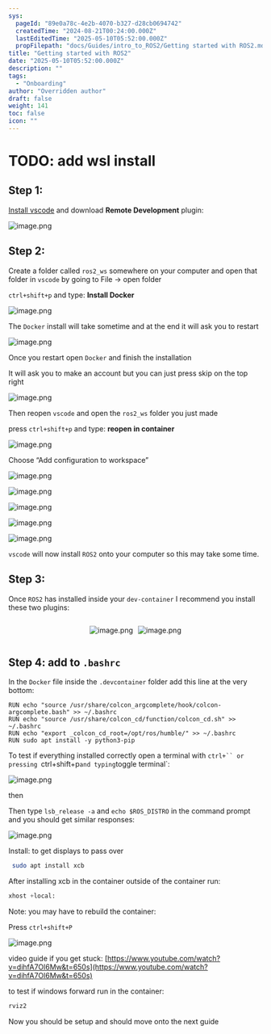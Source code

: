 ```yaml
---
sys:
  pageId: "89e0a78c-4e2b-4070-b327-d28cb0694742"
  createdTime: "2024-08-21T00:24:00.000Z"
  lastEditedTime: "2025-05-10T05:52:00.000Z"
  propFilepath: "docs/Guides/intro_to_ROS2/Getting started with ROS2.md"
title: "Getting started with ROS2"
date: "2025-05-10T05:52:00.000Z"
description: ""
tags:
  - "Onboarding"
author: "Overridden author"
draft: false
weight: 141
toc: false
icon: ""
---
```


# TODO: add wsl install

## Step 1:

[Install vscode](https://code.visualstudio.com/download) and download **Remote Development** plugin:

![image.png](https://prod-files-secure.s3.us-west-2.amazonaws.com/d518164a-d88e-44d1-a4ee-3adb3bd8bce0/efb52993-1881-4a40-b95e-6f020334f022/image.png?X-Amz-Algorithm=AWS4-HMAC-SHA256&X-Amz-Content-Sha256=UNSIGNED-PAYLOAD&X-Amz-Credential=ASIAZI2LB46637IT46FA%2F20250615%2Fus-west-2%2Fs3%2Faws4_request&X-Amz-Date=20250615T004825Z&X-Amz-Expires=3600&X-Amz-Security-Token=IQoJb3JpZ2luX2VjEFAaCXVzLXdlc3QtMiJIMEYCIQCtwdVz%2BAFacCqPu%2FNoIXdAwdL8IVrXRN8Iyc21WeDZ3QIhAIc3klfZued24F2nBg%2F8hxgrHoCGWGAQJsUdj3TT1YH0Kv8DCDkQABoMNjM3NDIzMTgzODA1Igx73U3JhRonAsakRYUq3AOJ5eUVMXsaiWw5087KkVt4hRUznakeeSWDZxMZlGz3eVJDLxYZLsx0XeO%2BrxkX%2B80Dt2ZBYW9%2FFCacS3L7C%2BFT12ZaSfvi%2Bh4DylqKn86TdKZJpEsDOE0Wwzc6bJxRY%2B5iAIyZvEt%2FxEEzhHMKqVSA0kVMuinhYhu7Ky1JDUp1AawzRNivT9d33A7YZkfchbXQiTccmUlM2s2Xa8InY1Y6NR7QDynRSSGE7EPV4rtHPXG1x65DMRXPR%2BGDhlOMbAxkEPBF72ZRh1gU0xFeMhGx%2BfyKogtj8v7WZXH3qCuYgYJj%2BxsEPjCcK1C8reK%2FLR44ZBLSQzAxbeG9QHmNyyY9X7UgVs8dEl5OAAThkuDHBrjaOO6q6nHcGtIN7OBcpfbOj2W1CxDGUwJZo075j1Nr9qGSpZoPxjnae38EGdhmcKC04ecMagIUxcGWN66H8wT3VHiFye7wQDQGVsbRXKtkYMyyr0IjSNGIwx4aC6TX%2F2xEUG9uwlfmqjh8qI31h4mdvraAURtW%2BxUbhswm8e1TYBKwUyTtuQx7dSUP3E6Nx1smaU412MNO3QLwk2X16gJ89xeL0ovrmCJb1yRuf3kHkIw8Vqp%2FUfjRMPQDFXhtuvKYfmzXFlof6%2FU3bzCQorjCBjqkAfiTEPR7ZgQWRpKp0MTx99JK%2B0ZuRYzHfYc5ZcGFqzXpO6uPqKd82EL4R6KaseJIJnQ4y2muG11ZuZwFikiF2NwRvtbvsf1qEV6Kq89h0AtvHDJ4Y8n8sWCcGugakgddQweN47ZLnQMUlTF1jrX4xnFBB5fmDuo6B0v4Z8o%2FAmDb1n6041iFKlqFlOfrOearNdfdOmKoTGOMR42Je3z2c5g%2FDrTm&X-Amz-Signature=465a80771537989e09e327f3461935a157693f3dcc0db38d9584a75dca61bfae&X-Amz-SignedHeaders=host&x-amz-checksum-mode=ENABLED&x-id=GetObject)

## Step 2:

Create a folder called `ros2_ws` somewhere on your computer and open that folder in `vscode` by going to File → open folder 

`ctrl+shift+p` and type: **Install Docker**

![image.png](https://prod-files-secure.s3.us-west-2.amazonaws.com/d518164a-d88e-44d1-a4ee-3adb3bd8bce0/2269dc0e-1cd5-47ff-bceb-c04ad9b2eab0/image.png?X-Amz-Algorithm=AWS4-HMAC-SHA256&X-Amz-Content-Sha256=UNSIGNED-PAYLOAD&X-Amz-Credential=ASIAZI2LB46637IT46FA%2F20250615%2Fus-west-2%2Fs3%2Faws4_request&X-Amz-Date=20250615T004825Z&X-Amz-Expires=3600&X-Amz-Security-Token=IQoJb3JpZ2luX2VjEFAaCXVzLXdlc3QtMiJIMEYCIQCtwdVz%2BAFacCqPu%2FNoIXdAwdL8IVrXRN8Iyc21WeDZ3QIhAIc3klfZued24F2nBg%2F8hxgrHoCGWGAQJsUdj3TT1YH0Kv8DCDkQABoMNjM3NDIzMTgzODA1Igx73U3JhRonAsakRYUq3AOJ5eUVMXsaiWw5087KkVt4hRUznakeeSWDZxMZlGz3eVJDLxYZLsx0XeO%2BrxkX%2B80Dt2ZBYW9%2FFCacS3L7C%2BFT12ZaSfvi%2Bh4DylqKn86TdKZJpEsDOE0Wwzc6bJxRY%2B5iAIyZvEt%2FxEEzhHMKqVSA0kVMuinhYhu7Ky1JDUp1AawzRNivT9d33A7YZkfchbXQiTccmUlM2s2Xa8InY1Y6NR7QDynRSSGE7EPV4rtHPXG1x65DMRXPR%2BGDhlOMbAxkEPBF72ZRh1gU0xFeMhGx%2BfyKogtj8v7WZXH3qCuYgYJj%2BxsEPjCcK1C8reK%2FLR44ZBLSQzAxbeG9QHmNyyY9X7UgVs8dEl5OAAThkuDHBrjaOO6q6nHcGtIN7OBcpfbOj2W1CxDGUwJZo075j1Nr9qGSpZoPxjnae38EGdhmcKC04ecMagIUxcGWN66H8wT3VHiFye7wQDQGVsbRXKtkYMyyr0IjSNGIwx4aC6TX%2F2xEUG9uwlfmqjh8qI31h4mdvraAURtW%2BxUbhswm8e1TYBKwUyTtuQx7dSUP3E6Nx1smaU412MNO3QLwk2X16gJ89xeL0ovrmCJb1yRuf3kHkIw8Vqp%2FUfjRMPQDFXhtuvKYfmzXFlof6%2FU3bzCQorjCBjqkAfiTEPR7ZgQWRpKp0MTx99JK%2B0ZuRYzHfYc5ZcGFqzXpO6uPqKd82EL4R6KaseJIJnQ4y2muG11ZuZwFikiF2NwRvtbvsf1qEV6Kq89h0AtvHDJ4Y8n8sWCcGugakgddQweN47ZLnQMUlTF1jrX4xnFBB5fmDuo6B0v4Z8o%2FAmDb1n6041iFKlqFlOfrOearNdfdOmKoTGOMR42Je3z2c5g%2FDrTm&X-Amz-Signature=edeb5ad52f9d0efd48c0a69a7706ff7533abc7480709267753cf8052c19934a7&X-Amz-SignedHeaders=host&x-amz-checksum-mode=ENABLED&x-id=GetObject)

The `Docker` install will take sometime and at the end it will ask you to restart

![image.png](https://prod-files-secure.s3.us-west-2.amazonaws.com/d518164a-d88e-44d1-a4ee-3adb3bd8bce0/ed233f78-be33-4b1f-b89c-9c346c0e961e/image.png?X-Amz-Algorithm=AWS4-HMAC-SHA256&X-Amz-Content-Sha256=UNSIGNED-PAYLOAD&X-Amz-Credential=ASIAZI2LB46637IT46FA%2F20250615%2Fus-west-2%2Fs3%2Faws4_request&X-Amz-Date=20250615T004825Z&X-Amz-Expires=3600&X-Amz-Security-Token=IQoJb3JpZ2luX2VjEFAaCXVzLXdlc3QtMiJIMEYCIQCtwdVz%2BAFacCqPu%2FNoIXdAwdL8IVrXRN8Iyc21WeDZ3QIhAIc3klfZued24F2nBg%2F8hxgrHoCGWGAQJsUdj3TT1YH0Kv8DCDkQABoMNjM3NDIzMTgzODA1Igx73U3JhRonAsakRYUq3AOJ5eUVMXsaiWw5087KkVt4hRUznakeeSWDZxMZlGz3eVJDLxYZLsx0XeO%2BrxkX%2B80Dt2ZBYW9%2FFCacS3L7C%2BFT12ZaSfvi%2Bh4DylqKn86TdKZJpEsDOE0Wwzc6bJxRY%2B5iAIyZvEt%2FxEEzhHMKqVSA0kVMuinhYhu7Ky1JDUp1AawzRNivT9d33A7YZkfchbXQiTccmUlM2s2Xa8InY1Y6NR7QDynRSSGE7EPV4rtHPXG1x65DMRXPR%2BGDhlOMbAxkEPBF72ZRh1gU0xFeMhGx%2BfyKogtj8v7WZXH3qCuYgYJj%2BxsEPjCcK1C8reK%2FLR44ZBLSQzAxbeG9QHmNyyY9X7UgVs8dEl5OAAThkuDHBrjaOO6q6nHcGtIN7OBcpfbOj2W1CxDGUwJZo075j1Nr9qGSpZoPxjnae38EGdhmcKC04ecMagIUxcGWN66H8wT3VHiFye7wQDQGVsbRXKtkYMyyr0IjSNGIwx4aC6TX%2F2xEUG9uwlfmqjh8qI31h4mdvraAURtW%2BxUbhswm8e1TYBKwUyTtuQx7dSUP3E6Nx1smaU412MNO3QLwk2X16gJ89xeL0ovrmCJb1yRuf3kHkIw8Vqp%2FUfjRMPQDFXhtuvKYfmzXFlof6%2FU3bzCQorjCBjqkAfiTEPR7ZgQWRpKp0MTx99JK%2B0ZuRYzHfYc5ZcGFqzXpO6uPqKd82EL4R6KaseJIJnQ4y2muG11ZuZwFikiF2NwRvtbvsf1qEV6Kq89h0AtvHDJ4Y8n8sWCcGugakgddQweN47ZLnQMUlTF1jrX4xnFBB5fmDuo6B0v4Z8o%2FAmDb1n6041iFKlqFlOfrOearNdfdOmKoTGOMR42Je3z2c5g%2FDrTm&X-Amz-Signature=48dcafdaac8f8cb9120667bdf2afc2ac244d6d5718d368588ecada426916808e&X-Amz-SignedHeaders=host&x-amz-checksum-mode=ENABLED&x-id=GetObject)

Once you restart open `Docker` and finish the installation

It will ask you to make an account but you can just press skip on the top right

![image.png](https://prod-files-secure.s3.us-west-2.amazonaws.com/d518164a-d88e-44d1-a4ee-3adb3bd8bce0/21010ad9-1659-4fd9-9f59-9932a09b2a3d/image.png?X-Amz-Algorithm=AWS4-HMAC-SHA256&X-Amz-Content-Sha256=UNSIGNED-PAYLOAD&X-Amz-Credential=ASIAZI2LB46637IT46FA%2F20250615%2Fus-west-2%2Fs3%2Faws4_request&X-Amz-Date=20250615T004825Z&X-Amz-Expires=3600&X-Amz-Security-Token=IQoJb3JpZ2luX2VjEFAaCXVzLXdlc3QtMiJIMEYCIQCtwdVz%2BAFacCqPu%2FNoIXdAwdL8IVrXRN8Iyc21WeDZ3QIhAIc3klfZued24F2nBg%2F8hxgrHoCGWGAQJsUdj3TT1YH0Kv8DCDkQABoMNjM3NDIzMTgzODA1Igx73U3JhRonAsakRYUq3AOJ5eUVMXsaiWw5087KkVt4hRUznakeeSWDZxMZlGz3eVJDLxYZLsx0XeO%2BrxkX%2B80Dt2ZBYW9%2FFCacS3L7C%2BFT12ZaSfvi%2Bh4DylqKn86TdKZJpEsDOE0Wwzc6bJxRY%2B5iAIyZvEt%2FxEEzhHMKqVSA0kVMuinhYhu7Ky1JDUp1AawzRNivT9d33A7YZkfchbXQiTccmUlM2s2Xa8InY1Y6NR7QDynRSSGE7EPV4rtHPXG1x65DMRXPR%2BGDhlOMbAxkEPBF72ZRh1gU0xFeMhGx%2BfyKogtj8v7WZXH3qCuYgYJj%2BxsEPjCcK1C8reK%2FLR44ZBLSQzAxbeG9QHmNyyY9X7UgVs8dEl5OAAThkuDHBrjaOO6q6nHcGtIN7OBcpfbOj2W1CxDGUwJZo075j1Nr9qGSpZoPxjnae38EGdhmcKC04ecMagIUxcGWN66H8wT3VHiFye7wQDQGVsbRXKtkYMyyr0IjSNGIwx4aC6TX%2F2xEUG9uwlfmqjh8qI31h4mdvraAURtW%2BxUbhswm8e1TYBKwUyTtuQx7dSUP3E6Nx1smaU412MNO3QLwk2X16gJ89xeL0ovrmCJb1yRuf3kHkIw8Vqp%2FUfjRMPQDFXhtuvKYfmzXFlof6%2FU3bzCQorjCBjqkAfiTEPR7ZgQWRpKp0MTx99JK%2B0ZuRYzHfYc5ZcGFqzXpO6uPqKd82EL4R6KaseJIJnQ4y2muG11ZuZwFikiF2NwRvtbvsf1qEV6Kq89h0AtvHDJ4Y8n8sWCcGugakgddQweN47ZLnQMUlTF1jrX4xnFBB5fmDuo6B0v4Z8o%2FAmDb1n6041iFKlqFlOfrOearNdfdOmKoTGOMR42Je3z2c5g%2FDrTm&X-Amz-Signature=63788fcdd2871f9d3dff351898912da4b0d67233154fbd0b8afb04e997191a75&X-Amz-SignedHeaders=host&x-amz-checksum-mode=ENABLED&x-id=GetObject)

Then reopen `vscode` and open the `ros2_ws` folder you just made

press `ctrl+shift+p` and type: **reopen in container**

![image.png](https://prod-files-secure.s3.us-west-2.amazonaws.com/d518164a-d88e-44d1-a4ee-3adb3bd8bce0/4e93b8c2-41ad-488c-8095-c74205196118/image.png?X-Amz-Algorithm=AWS4-HMAC-SHA256&X-Amz-Content-Sha256=UNSIGNED-PAYLOAD&X-Amz-Credential=ASIAZI2LB46637IT46FA%2F20250615%2Fus-west-2%2Fs3%2Faws4_request&X-Amz-Date=20250615T004825Z&X-Amz-Expires=3600&X-Amz-Security-Token=IQoJb3JpZ2luX2VjEFAaCXVzLXdlc3QtMiJIMEYCIQCtwdVz%2BAFacCqPu%2FNoIXdAwdL8IVrXRN8Iyc21WeDZ3QIhAIc3klfZued24F2nBg%2F8hxgrHoCGWGAQJsUdj3TT1YH0Kv8DCDkQABoMNjM3NDIzMTgzODA1Igx73U3JhRonAsakRYUq3AOJ5eUVMXsaiWw5087KkVt4hRUznakeeSWDZxMZlGz3eVJDLxYZLsx0XeO%2BrxkX%2B80Dt2ZBYW9%2FFCacS3L7C%2BFT12ZaSfvi%2Bh4DylqKn86TdKZJpEsDOE0Wwzc6bJxRY%2B5iAIyZvEt%2FxEEzhHMKqVSA0kVMuinhYhu7Ky1JDUp1AawzRNivT9d33A7YZkfchbXQiTccmUlM2s2Xa8InY1Y6NR7QDynRSSGE7EPV4rtHPXG1x65DMRXPR%2BGDhlOMbAxkEPBF72ZRh1gU0xFeMhGx%2BfyKogtj8v7WZXH3qCuYgYJj%2BxsEPjCcK1C8reK%2FLR44ZBLSQzAxbeG9QHmNyyY9X7UgVs8dEl5OAAThkuDHBrjaOO6q6nHcGtIN7OBcpfbOj2W1CxDGUwJZo075j1Nr9qGSpZoPxjnae38EGdhmcKC04ecMagIUxcGWN66H8wT3VHiFye7wQDQGVsbRXKtkYMyyr0IjSNGIwx4aC6TX%2F2xEUG9uwlfmqjh8qI31h4mdvraAURtW%2BxUbhswm8e1TYBKwUyTtuQx7dSUP3E6Nx1smaU412MNO3QLwk2X16gJ89xeL0ovrmCJb1yRuf3kHkIw8Vqp%2FUfjRMPQDFXhtuvKYfmzXFlof6%2FU3bzCQorjCBjqkAfiTEPR7ZgQWRpKp0MTx99JK%2B0ZuRYzHfYc5ZcGFqzXpO6uPqKd82EL4R6KaseJIJnQ4y2muG11ZuZwFikiF2NwRvtbvsf1qEV6Kq89h0AtvHDJ4Y8n8sWCcGugakgddQweN47ZLnQMUlTF1jrX4xnFBB5fmDuo6B0v4Z8o%2FAmDb1n6041iFKlqFlOfrOearNdfdOmKoTGOMR42Je3z2c5g%2FDrTm&X-Amz-Signature=43ee9c69b0d242bd7b8ed99d61797ad3a81099c46294db26ba0a444f82c3477e&X-Amz-SignedHeaders=host&x-amz-checksum-mode=ENABLED&x-id=GetObject)

Choose “Add configuration to workspace”

![image.png](https://prod-files-secure.s3.us-west-2.amazonaws.com/d518164a-d88e-44d1-a4ee-3adb3bd8bce0/9560b282-5060-4989-ba37-97e7b2c22476/image.png?X-Amz-Algorithm=AWS4-HMAC-SHA256&X-Amz-Content-Sha256=UNSIGNED-PAYLOAD&X-Amz-Credential=ASIAZI2LB46637IT46FA%2F20250615%2Fus-west-2%2Fs3%2Faws4_request&X-Amz-Date=20250615T004825Z&X-Amz-Expires=3600&X-Amz-Security-Token=IQoJb3JpZ2luX2VjEFAaCXVzLXdlc3QtMiJIMEYCIQCtwdVz%2BAFacCqPu%2FNoIXdAwdL8IVrXRN8Iyc21WeDZ3QIhAIc3klfZued24F2nBg%2F8hxgrHoCGWGAQJsUdj3TT1YH0Kv8DCDkQABoMNjM3NDIzMTgzODA1Igx73U3JhRonAsakRYUq3AOJ5eUVMXsaiWw5087KkVt4hRUznakeeSWDZxMZlGz3eVJDLxYZLsx0XeO%2BrxkX%2B80Dt2ZBYW9%2FFCacS3L7C%2BFT12ZaSfvi%2Bh4DylqKn86TdKZJpEsDOE0Wwzc6bJxRY%2B5iAIyZvEt%2FxEEzhHMKqVSA0kVMuinhYhu7Ky1JDUp1AawzRNivT9d33A7YZkfchbXQiTccmUlM2s2Xa8InY1Y6NR7QDynRSSGE7EPV4rtHPXG1x65DMRXPR%2BGDhlOMbAxkEPBF72ZRh1gU0xFeMhGx%2BfyKogtj8v7WZXH3qCuYgYJj%2BxsEPjCcK1C8reK%2FLR44ZBLSQzAxbeG9QHmNyyY9X7UgVs8dEl5OAAThkuDHBrjaOO6q6nHcGtIN7OBcpfbOj2W1CxDGUwJZo075j1Nr9qGSpZoPxjnae38EGdhmcKC04ecMagIUxcGWN66H8wT3VHiFye7wQDQGVsbRXKtkYMyyr0IjSNGIwx4aC6TX%2F2xEUG9uwlfmqjh8qI31h4mdvraAURtW%2BxUbhswm8e1TYBKwUyTtuQx7dSUP3E6Nx1smaU412MNO3QLwk2X16gJ89xeL0ovrmCJb1yRuf3kHkIw8Vqp%2FUfjRMPQDFXhtuvKYfmzXFlof6%2FU3bzCQorjCBjqkAfiTEPR7ZgQWRpKp0MTx99JK%2B0ZuRYzHfYc5ZcGFqzXpO6uPqKd82EL4R6KaseJIJnQ4y2muG11ZuZwFikiF2NwRvtbvsf1qEV6Kq89h0AtvHDJ4Y8n8sWCcGugakgddQweN47ZLnQMUlTF1jrX4xnFBB5fmDuo6B0v4Z8o%2FAmDb1n6041iFKlqFlOfrOearNdfdOmKoTGOMR42Je3z2c5g%2FDrTm&X-Amz-Signature=a0bebc025a0889c4b7b6bd50de58f6f2f9f7a5bdda336de65424b4fe67307766&X-Amz-SignedHeaders=host&x-amz-checksum-mode=ENABLED&x-id=GetObject)

![image.png](https://prod-files-secure.s3.us-west-2.amazonaws.com/d518164a-d88e-44d1-a4ee-3adb3bd8bce0/2ee63f81-886b-48e8-a553-dc6e5eac99e4/image.png?X-Amz-Algorithm=AWS4-HMAC-SHA256&X-Amz-Content-Sha256=UNSIGNED-PAYLOAD&X-Amz-Credential=ASIAZI2LB46637IT46FA%2F20250615%2Fus-west-2%2Fs3%2Faws4_request&X-Amz-Date=20250615T004825Z&X-Amz-Expires=3600&X-Amz-Security-Token=IQoJb3JpZ2luX2VjEFAaCXVzLXdlc3QtMiJIMEYCIQCtwdVz%2BAFacCqPu%2FNoIXdAwdL8IVrXRN8Iyc21WeDZ3QIhAIc3klfZued24F2nBg%2F8hxgrHoCGWGAQJsUdj3TT1YH0Kv8DCDkQABoMNjM3NDIzMTgzODA1Igx73U3JhRonAsakRYUq3AOJ5eUVMXsaiWw5087KkVt4hRUznakeeSWDZxMZlGz3eVJDLxYZLsx0XeO%2BrxkX%2B80Dt2ZBYW9%2FFCacS3L7C%2BFT12ZaSfvi%2Bh4DylqKn86TdKZJpEsDOE0Wwzc6bJxRY%2B5iAIyZvEt%2FxEEzhHMKqVSA0kVMuinhYhu7Ky1JDUp1AawzRNivT9d33A7YZkfchbXQiTccmUlM2s2Xa8InY1Y6NR7QDynRSSGE7EPV4rtHPXG1x65DMRXPR%2BGDhlOMbAxkEPBF72ZRh1gU0xFeMhGx%2BfyKogtj8v7WZXH3qCuYgYJj%2BxsEPjCcK1C8reK%2FLR44ZBLSQzAxbeG9QHmNyyY9X7UgVs8dEl5OAAThkuDHBrjaOO6q6nHcGtIN7OBcpfbOj2W1CxDGUwJZo075j1Nr9qGSpZoPxjnae38EGdhmcKC04ecMagIUxcGWN66H8wT3VHiFye7wQDQGVsbRXKtkYMyyr0IjSNGIwx4aC6TX%2F2xEUG9uwlfmqjh8qI31h4mdvraAURtW%2BxUbhswm8e1TYBKwUyTtuQx7dSUP3E6Nx1smaU412MNO3QLwk2X16gJ89xeL0ovrmCJb1yRuf3kHkIw8Vqp%2FUfjRMPQDFXhtuvKYfmzXFlof6%2FU3bzCQorjCBjqkAfiTEPR7ZgQWRpKp0MTx99JK%2B0ZuRYzHfYc5ZcGFqzXpO6uPqKd82EL4R6KaseJIJnQ4y2muG11ZuZwFikiF2NwRvtbvsf1qEV6Kq89h0AtvHDJ4Y8n8sWCcGugakgddQweN47ZLnQMUlTF1jrX4xnFBB5fmDuo6B0v4Z8o%2FAmDb1n6041iFKlqFlOfrOearNdfdOmKoTGOMR42Je3z2c5g%2FDrTm&X-Amz-Signature=00c5c792f7eb9b72f9bc2ddc054b0cc2789b43ddbbaf1ef96fca5907771a9214&X-Amz-SignedHeaders=host&x-amz-checksum-mode=ENABLED&x-id=GetObject)

![image.png](https://prod-files-secure.s3.us-west-2.amazonaws.com/d518164a-d88e-44d1-a4ee-3adb3bd8bce0/ae1580b2-b048-407e-aed9-b584224a7a04/image.png?X-Amz-Algorithm=AWS4-HMAC-SHA256&X-Amz-Content-Sha256=UNSIGNED-PAYLOAD&X-Amz-Credential=ASIAZI2LB46637IT46FA%2F20250615%2Fus-west-2%2Fs3%2Faws4_request&X-Amz-Date=20250615T004825Z&X-Amz-Expires=3600&X-Amz-Security-Token=IQoJb3JpZ2luX2VjEFAaCXVzLXdlc3QtMiJIMEYCIQCtwdVz%2BAFacCqPu%2FNoIXdAwdL8IVrXRN8Iyc21WeDZ3QIhAIc3klfZued24F2nBg%2F8hxgrHoCGWGAQJsUdj3TT1YH0Kv8DCDkQABoMNjM3NDIzMTgzODA1Igx73U3JhRonAsakRYUq3AOJ5eUVMXsaiWw5087KkVt4hRUznakeeSWDZxMZlGz3eVJDLxYZLsx0XeO%2BrxkX%2B80Dt2ZBYW9%2FFCacS3L7C%2BFT12ZaSfvi%2Bh4DylqKn86TdKZJpEsDOE0Wwzc6bJxRY%2B5iAIyZvEt%2FxEEzhHMKqVSA0kVMuinhYhu7Ky1JDUp1AawzRNivT9d33A7YZkfchbXQiTccmUlM2s2Xa8InY1Y6NR7QDynRSSGE7EPV4rtHPXG1x65DMRXPR%2BGDhlOMbAxkEPBF72ZRh1gU0xFeMhGx%2BfyKogtj8v7WZXH3qCuYgYJj%2BxsEPjCcK1C8reK%2FLR44ZBLSQzAxbeG9QHmNyyY9X7UgVs8dEl5OAAThkuDHBrjaOO6q6nHcGtIN7OBcpfbOj2W1CxDGUwJZo075j1Nr9qGSpZoPxjnae38EGdhmcKC04ecMagIUxcGWN66H8wT3VHiFye7wQDQGVsbRXKtkYMyyr0IjSNGIwx4aC6TX%2F2xEUG9uwlfmqjh8qI31h4mdvraAURtW%2BxUbhswm8e1TYBKwUyTtuQx7dSUP3E6Nx1smaU412MNO3QLwk2X16gJ89xeL0ovrmCJb1yRuf3kHkIw8Vqp%2FUfjRMPQDFXhtuvKYfmzXFlof6%2FU3bzCQorjCBjqkAfiTEPR7ZgQWRpKp0MTx99JK%2B0ZuRYzHfYc5ZcGFqzXpO6uPqKd82EL4R6KaseJIJnQ4y2muG11ZuZwFikiF2NwRvtbvsf1qEV6Kq89h0AtvHDJ4Y8n8sWCcGugakgddQweN47ZLnQMUlTF1jrX4xnFBB5fmDuo6B0v4Z8o%2FAmDb1n6041iFKlqFlOfrOearNdfdOmKoTGOMR42Je3z2c5g%2FDrTm&X-Amz-Signature=2af4ec7daa984d6d5595780d49af2cf8ee11af197cb4f3bf6a2f57e066d67963&X-Amz-SignedHeaders=host&x-amz-checksum-mode=ENABLED&x-id=GetObject)

![image.png](https://prod-files-secure.s3.us-west-2.amazonaws.com/d518164a-d88e-44d1-a4ee-3adb3bd8bce0/53255b28-f75e-430f-b9e3-c0ac8577e42b/image.png?X-Amz-Algorithm=AWS4-HMAC-SHA256&X-Amz-Content-Sha256=UNSIGNED-PAYLOAD&X-Amz-Credential=ASIAZI2LB46637IT46FA%2F20250615%2Fus-west-2%2Fs3%2Faws4_request&X-Amz-Date=20250615T004825Z&X-Amz-Expires=3600&X-Amz-Security-Token=IQoJb3JpZ2luX2VjEFAaCXVzLXdlc3QtMiJIMEYCIQCtwdVz%2BAFacCqPu%2FNoIXdAwdL8IVrXRN8Iyc21WeDZ3QIhAIc3klfZued24F2nBg%2F8hxgrHoCGWGAQJsUdj3TT1YH0Kv8DCDkQABoMNjM3NDIzMTgzODA1Igx73U3JhRonAsakRYUq3AOJ5eUVMXsaiWw5087KkVt4hRUznakeeSWDZxMZlGz3eVJDLxYZLsx0XeO%2BrxkX%2B80Dt2ZBYW9%2FFCacS3L7C%2BFT12ZaSfvi%2Bh4DylqKn86TdKZJpEsDOE0Wwzc6bJxRY%2B5iAIyZvEt%2FxEEzhHMKqVSA0kVMuinhYhu7Ky1JDUp1AawzRNivT9d33A7YZkfchbXQiTccmUlM2s2Xa8InY1Y6NR7QDynRSSGE7EPV4rtHPXG1x65DMRXPR%2BGDhlOMbAxkEPBF72ZRh1gU0xFeMhGx%2BfyKogtj8v7WZXH3qCuYgYJj%2BxsEPjCcK1C8reK%2FLR44ZBLSQzAxbeG9QHmNyyY9X7UgVs8dEl5OAAThkuDHBrjaOO6q6nHcGtIN7OBcpfbOj2W1CxDGUwJZo075j1Nr9qGSpZoPxjnae38EGdhmcKC04ecMagIUxcGWN66H8wT3VHiFye7wQDQGVsbRXKtkYMyyr0IjSNGIwx4aC6TX%2F2xEUG9uwlfmqjh8qI31h4mdvraAURtW%2BxUbhswm8e1TYBKwUyTtuQx7dSUP3E6Nx1smaU412MNO3QLwk2X16gJ89xeL0ovrmCJb1yRuf3kHkIw8Vqp%2FUfjRMPQDFXhtuvKYfmzXFlof6%2FU3bzCQorjCBjqkAfiTEPR7ZgQWRpKp0MTx99JK%2B0ZuRYzHfYc5ZcGFqzXpO6uPqKd82EL4R6KaseJIJnQ4y2muG11ZuZwFikiF2NwRvtbvsf1qEV6Kq89h0AtvHDJ4Y8n8sWCcGugakgddQweN47ZLnQMUlTF1jrX4xnFBB5fmDuo6B0v4Z8o%2FAmDb1n6041iFKlqFlOfrOearNdfdOmKoTGOMR42Je3z2c5g%2FDrTm&X-Amz-Signature=4d449e86bdf51b823dd65dd5ff258372b8ea41de9e6fff411b5395e663f479a0&X-Amz-SignedHeaders=host&x-amz-checksum-mode=ENABLED&x-id=GetObject)

![image.png](https://prod-files-secure.s3.us-west-2.amazonaws.com/d518164a-d88e-44d1-a4ee-3adb3bd8bce0/7c562767-5af9-4ffb-97d1-327bcdf4ee00/image.png?X-Amz-Algorithm=AWS4-HMAC-SHA256&X-Amz-Content-Sha256=UNSIGNED-PAYLOAD&X-Amz-Credential=ASIAZI2LB46637IT46FA%2F20250615%2Fus-west-2%2Fs3%2Faws4_request&X-Amz-Date=20250615T004825Z&X-Amz-Expires=3600&X-Amz-Security-Token=IQoJb3JpZ2luX2VjEFAaCXVzLXdlc3QtMiJIMEYCIQCtwdVz%2BAFacCqPu%2FNoIXdAwdL8IVrXRN8Iyc21WeDZ3QIhAIc3klfZued24F2nBg%2F8hxgrHoCGWGAQJsUdj3TT1YH0Kv8DCDkQABoMNjM3NDIzMTgzODA1Igx73U3JhRonAsakRYUq3AOJ5eUVMXsaiWw5087KkVt4hRUznakeeSWDZxMZlGz3eVJDLxYZLsx0XeO%2BrxkX%2B80Dt2ZBYW9%2FFCacS3L7C%2BFT12ZaSfvi%2Bh4DylqKn86TdKZJpEsDOE0Wwzc6bJxRY%2B5iAIyZvEt%2FxEEzhHMKqVSA0kVMuinhYhu7Ky1JDUp1AawzRNivT9d33A7YZkfchbXQiTccmUlM2s2Xa8InY1Y6NR7QDynRSSGE7EPV4rtHPXG1x65DMRXPR%2BGDhlOMbAxkEPBF72ZRh1gU0xFeMhGx%2BfyKogtj8v7WZXH3qCuYgYJj%2BxsEPjCcK1C8reK%2FLR44ZBLSQzAxbeG9QHmNyyY9X7UgVs8dEl5OAAThkuDHBrjaOO6q6nHcGtIN7OBcpfbOj2W1CxDGUwJZo075j1Nr9qGSpZoPxjnae38EGdhmcKC04ecMagIUxcGWN66H8wT3VHiFye7wQDQGVsbRXKtkYMyyr0IjSNGIwx4aC6TX%2F2xEUG9uwlfmqjh8qI31h4mdvraAURtW%2BxUbhswm8e1TYBKwUyTtuQx7dSUP3E6Nx1smaU412MNO3QLwk2X16gJ89xeL0ovrmCJb1yRuf3kHkIw8Vqp%2FUfjRMPQDFXhtuvKYfmzXFlof6%2FU3bzCQorjCBjqkAfiTEPR7ZgQWRpKp0MTx99JK%2B0ZuRYzHfYc5ZcGFqzXpO6uPqKd82EL4R6KaseJIJnQ4y2muG11ZuZwFikiF2NwRvtbvsf1qEV6Kq89h0AtvHDJ4Y8n8sWCcGugakgddQweN47ZLnQMUlTF1jrX4xnFBB5fmDuo6B0v4Z8o%2FAmDb1n6041iFKlqFlOfrOearNdfdOmKoTGOMR42Je3z2c5g%2FDrTm&X-Amz-Signature=3a0d68e6de298e004e4beb80e240d651bcbf2cb6d930c19091a80fd04765d7d3&X-Amz-SignedHeaders=host&x-amz-checksum-mode=ENABLED&x-id=GetObject)

`vscode` will now install `ROS2` onto your computer so this may take some time.

## Step 3:

Once `ROS2` has installed inside your `dev-container` I recommend you install these two plugins:

<div style="display: flex;flex-direction: row; column-gap:10px; max-width: 630px;justify-content: center;">
<div>

![image.png](https://prod-files-secure.s3.us-west-2.amazonaws.com/d518164a-d88e-44d1-a4ee-3adb3bd8bce0/3fc3d550-5a54-4ba1-ba6b-faa01cdb7369/image.png?X-Amz-Algorithm=AWS4-HMAC-SHA256&X-Amz-Content-Sha256=UNSIGNED-PAYLOAD&X-Amz-Credential=ASIAZI2LB4662SKM2TFJ%2F20250615%2Fus-west-2%2Fs3%2Faws4_request&X-Amz-Date=20250615T004829Z&X-Amz-Expires=3600&X-Amz-Security-Token=IQoJb3JpZ2luX2VjEFAaCXVzLXdlc3QtMiJHMEUCIQDNgAsbjtULy4YUBHZdAucCzth7m05nGn51uX3w9v7zbwIgOes8LjFrydja74X730ad1x8ggeRyuEaSto2q61pVXZoq%2FwMIORAAGgw2Mzc0MjMxODM4MDUiDG%2F7QAucRnhGqREJqyrcAwProU1xATNrsQ9hPaPY8C%2B4WkjnFNNDfyMvNUPQTuu6V%2Bcro%2Fa10aFISpCWxJjqgH%2F4j%2FhUyk5PfMkXgm9ROxKROwEY1Nj4tcDMGhR9Xtbfy2tZXrUmeSmn%2BmtxpMd7hbmtZGzB7l%2FpRBo%2FrZr%2B9M4KW4KZSlnpIiVEVAVv5whDzSC99FWD6eZs2PFdygPYOh%2F8%2BpviHZXLdDUZumCD1sby4FD%2F1Gd5cBWgCGknGy2JkzJX7Xt2%2FYcwpTEHh%2B1Zfp0wft5b0z9kIL7Z6HL3QFYUDXEOp2NnIOCAStk6OSY0KyeRKExckPfndymodz5RHircMPE%2Bhca%2BeYxx0O7pa6SZfyV987tF66ceGZiQnaupFVAtM6h68TmHWOfstQgD2hU5AXEIruUsWBcgH9uQ5M%2FpqSEadWZiyKTptkHmQmAGnZfQTAVY1sbugG7KchE9PdVW%2FQnCHm5VLHzpUC2n60SpwZg1JSVxDhcUHi%2FRpRb%2FIn8osl0VKeooDmM9G4Tbum0QrurqfF6iZY1hWjY0WfOtBuL0lCPo495x4Ry1HKSr%2BcI57wLrDNmyyGdVyjpkbpOMn9KHcPSPf3VwkTdhQrEcbrXWT1v7atbq4whD2o4rjNEmVK%2FMZRtpKXpgMJiiuMIGOqUBiSQiM7JEIjcBopcBwW6ozthlPDPUOYvzuSxXvXUuFUm1m42npS0i6%2BoRx4knweF%2FOidpNb9z%2B2jrfF5m4xZi8KfECiZfAR%2FdxcCLBm82jaJMWnuwGmgdhmVLOVevSri6I4p4AxZcvdQ%2BqfztRJO0s7MxxQzctnWdblQn3sGjGvO1Ygm95KYgS1Hw0QdJi9By8z0EkPZjIyc2GAJSFzt27FZ6tgKn&X-Amz-Signature=ba855262a38d0df8bfbb07cb5add4d1523453af372c2a8d0e71af41b3f0b5d09&X-Amz-SignedHeaders=host&x-amz-checksum-mode=ENABLED&x-id=GetObject)

</div>
<div>

![image.png](https://prod-files-secure.s3.us-west-2.amazonaws.com/d518164a-d88e-44d1-a4ee-3adb3bd8bce0/d994cc66-13c2-4093-a5a3-f84cf4601a82/image.png?X-Amz-Algorithm=AWS4-HMAC-SHA256&X-Amz-Content-Sha256=UNSIGNED-PAYLOAD&X-Amz-Credential=ASIAZI2LB466U7GEQTCN%2F20250615%2Fus-west-2%2Fs3%2Faws4_request&X-Amz-Date=20250615T004830Z&X-Amz-Expires=3600&X-Amz-Security-Token=IQoJb3JpZ2luX2VjEFEaCXVzLXdlc3QtMiJHMEUCIEgA2lo1Ic%2BxIA2zGyPVqt1I14b8S3ABXw6RbqT36HomAiEAqr001i3uMYDColtVJJo44sSHJH1OrVZE%2FH5dkjyGUu0q%2FwMIORAAGgw2Mzc0MjMxODM4MDUiDJQCyTXrumABgvSQayrcA%2FNiXlv4IcS6JNO4DhyHLupMmjGg4KvGnzeiHro98J%2FtcLta%2B2l29doM17%2BDeHRSGrHgzENYTVUPsJpj%2F5XuCis86UYW8zj%2FY7OKQhxW%2FfPfaAkWdb4n1XV%2BkomphUPI9ErFQK8DH8sJk6gawewlgO8b65L%2Fz9vMQd349MKJtN2xewsLdjNG3UtIT95wB1HP97ComOL2f%2BZqIFsX9wfirOzq%2FtRTOnZ1%2FeZaEMaw7hfNMIcXtBdnUHVpaeheMh3XuohnH%2BzmhjfDT5CtakS90NaQs%2BgYVR3YADUkyi%2Fj4R2gHXipOBDXWnglWUdfvG3UCJasKbT5t2VNBHJqt%2BRlwHlFTdp%2FkqeW%2BVj0sI7JgMGIgSBQ0%2FOGBkOUbKAWGCBueZ71jf3yD2s3tXOzPaOchcgC7C6Kc3hJUo%2ByywpZErfVjK3Gi2Wq5S3ioMgs%2F2GlqtqrZxj%2FneEB%2BG6dPTCM7Mh3nmx9gSvfQx5%2BDoEim37BskTp9kd7oPNo2LYJE9uVL3wUkkA73SllWWzpGOwuVw3PQEu9yCpjaPUUIDn2pp%2FzVI1bQEJp6Bp%2B1B5Y8FK3bT%2BWMvioDDlCyOsofXtrw9tW9RN0KZYbuH3NKLJAX9lK7SmwHmfEYNzJoQlaMM2iuMIGOqUBnm9Mku6oMepF05ApeRaVikSYrP6N4%2FS5uXj6s2QkOt5eZlygpwpOKciRKHCM0NI63hlu0ySvbxSgueFnB%2F0iREEe12AgcaKT%2BTIPJSkNF6IQ8DEvvrW%2FaA9fDrtp227WnYIEItsSZDrRQdh65IpkPxxJ0FluLOe5phfxef%2BWbjpbXDB03W1l6Gr%2B0lqhfbdJv4zySHWZ6ebYRNKcmzmmDOkKT%2B7Z&X-Amz-Signature=70e8619e67d987af11026ece2a3328a462ea5c892985b85970f57ddd2604dec9&X-Amz-SignedHeaders=host&x-amz-checksum-mode=ENABLED&x-id=GetObject)

</div>
</div>

## Step 4: add to `.bashrc`

In the `Docker` file inside the `.devcontainer` folder add this line at the very bottom: 

```docker
RUN echo "source /usr/share/colcon_argcomplete/hook/colcon-argcomplete.bash" >> ~/.bashrc
RUN echo "source /usr/share/colcon_cd/function/colcon_cd.sh" >> ~/.bashrc
RUN echo "export _colcon_cd_root=/opt/ros/humble/" >> ~/.bashrc
RUN sudo apt install -y python3-pip 
```

To test if everything installed correctly open a terminal with `ctrl+`` or pressing `ctrl+shift+p` and typing `toggle terminal`:

![image.png](https://prod-files-secure.s3.us-west-2.amazonaws.com/d518164a-d88e-44d1-a4ee-3adb3bd8bce0/6a4943d8-b04e-4c02-9a58-775f3384d1a5/image.png?X-Amz-Algorithm=AWS4-HMAC-SHA256&X-Amz-Content-Sha256=UNSIGNED-PAYLOAD&X-Amz-Credential=ASIAZI2LB46637IT46FA%2F20250615%2Fus-west-2%2Fs3%2Faws4_request&X-Amz-Date=20250615T004825Z&X-Amz-Expires=3600&X-Amz-Security-Token=IQoJb3JpZ2luX2VjEFAaCXVzLXdlc3QtMiJIMEYCIQCtwdVz%2BAFacCqPu%2FNoIXdAwdL8IVrXRN8Iyc21WeDZ3QIhAIc3klfZued24F2nBg%2F8hxgrHoCGWGAQJsUdj3TT1YH0Kv8DCDkQABoMNjM3NDIzMTgzODA1Igx73U3JhRonAsakRYUq3AOJ5eUVMXsaiWw5087KkVt4hRUznakeeSWDZxMZlGz3eVJDLxYZLsx0XeO%2BrxkX%2B80Dt2ZBYW9%2FFCacS3L7C%2BFT12ZaSfvi%2Bh4DylqKn86TdKZJpEsDOE0Wwzc6bJxRY%2B5iAIyZvEt%2FxEEzhHMKqVSA0kVMuinhYhu7Ky1JDUp1AawzRNivT9d33A7YZkfchbXQiTccmUlM2s2Xa8InY1Y6NR7QDynRSSGE7EPV4rtHPXG1x65DMRXPR%2BGDhlOMbAxkEPBF72ZRh1gU0xFeMhGx%2BfyKogtj8v7WZXH3qCuYgYJj%2BxsEPjCcK1C8reK%2FLR44ZBLSQzAxbeG9QHmNyyY9X7UgVs8dEl5OAAThkuDHBrjaOO6q6nHcGtIN7OBcpfbOj2W1CxDGUwJZo075j1Nr9qGSpZoPxjnae38EGdhmcKC04ecMagIUxcGWN66H8wT3VHiFye7wQDQGVsbRXKtkYMyyr0IjSNGIwx4aC6TX%2F2xEUG9uwlfmqjh8qI31h4mdvraAURtW%2BxUbhswm8e1TYBKwUyTtuQx7dSUP3E6Nx1smaU412MNO3QLwk2X16gJ89xeL0ovrmCJb1yRuf3kHkIw8Vqp%2FUfjRMPQDFXhtuvKYfmzXFlof6%2FU3bzCQorjCBjqkAfiTEPR7ZgQWRpKp0MTx99JK%2B0ZuRYzHfYc5ZcGFqzXpO6uPqKd82EL4R6KaseJIJnQ4y2muG11ZuZwFikiF2NwRvtbvsf1qEV6Kq89h0AtvHDJ4Y8n8sWCcGugakgddQweN47ZLnQMUlTF1jrX4xnFBB5fmDuo6B0v4Z8o%2FAmDb1n6041iFKlqFlOfrOearNdfdOmKoTGOMR42Je3z2c5g%2FDrTm&X-Amz-Signature=15b18fa42b4fdc7549c5a0e95276a48cf7248c8943b2ab4473a8a4d57f8e5a69&X-Amz-SignedHeaders=host&x-amz-checksum-mode=ENABLED&x-id=GetObject)

then 

Then type `lsb_release -a` and `echo $ROS_DISTRO` in the command prompt and you should get similar responses:

![image.png](https://prod-files-secure.s3.us-west-2.amazonaws.com/d518164a-d88e-44d1-a4ee-3adb3bd8bce0/3e635dec-a805-4e85-8b9e-d000e5b71a4e/image.png?X-Amz-Algorithm=AWS4-HMAC-SHA256&X-Amz-Content-Sha256=UNSIGNED-PAYLOAD&X-Amz-Credential=ASIAZI2LB46637IT46FA%2F20250615%2Fus-west-2%2Fs3%2Faws4_request&X-Amz-Date=20250615T004825Z&X-Amz-Expires=3600&X-Amz-Security-Token=IQoJb3JpZ2luX2VjEFAaCXVzLXdlc3QtMiJIMEYCIQCtwdVz%2BAFacCqPu%2FNoIXdAwdL8IVrXRN8Iyc21WeDZ3QIhAIc3klfZued24F2nBg%2F8hxgrHoCGWGAQJsUdj3TT1YH0Kv8DCDkQABoMNjM3NDIzMTgzODA1Igx73U3JhRonAsakRYUq3AOJ5eUVMXsaiWw5087KkVt4hRUznakeeSWDZxMZlGz3eVJDLxYZLsx0XeO%2BrxkX%2B80Dt2ZBYW9%2FFCacS3L7C%2BFT12ZaSfvi%2Bh4DylqKn86TdKZJpEsDOE0Wwzc6bJxRY%2B5iAIyZvEt%2FxEEzhHMKqVSA0kVMuinhYhu7Ky1JDUp1AawzRNivT9d33A7YZkfchbXQiTccmUlM2s2Xa8InY1Y6NR7QDynRSSGE7EPV4rtHPXG1x65DMRXPR%2BGDhlOMbAxkEPBF72ZRh1gU0xFeMhGx%2BfyKogtj8v7WZXH3qCuYgYJj%2BxsEPjCcK1C8reK%2FLR44ZBLSQzAxbeG9QHmNyyY9X7UgVs8dEl5OAAThkuDHBrjaOO6q6nHcGtIN7OBcpfbOj2W1CxDGUwJZo075j1Nr9qGSpZoPxjnae38EGdhmcKC04ecMagIUxcGWN66H8wT3VHiFye7wQDQGVsbRXKtkYMyyr0IjSNGIwx4aC6TX%2F2xEUG9uwlfmqjh8qI31h4mdvraAURtW%2BxUbhswm8e1TYBKwUyTtuQx7dSUP3E6Nx1smaU412MNO3QLwk2X16gJ89xeL0ovrmCJb1yRuf3kHkIw8Vqp%2FUfjRMPQDFXhtuvKYfmzXFlof6%2FU3bzCQorjCBjqkAfiTEPR7ZgQWRpKp0MTx99JK%2B0ZuRYzHfYc5ZcGFqzXpO6uPqKd82EL4R6KaseJIJnQ4y2muG11ZuZwFikiF2NwRvtbvsf1qEV6Kq89h0AtvHDJ4Y8n8sWCcGugakgddQweN47ZLnQMUlTF1jrX4xnFBB5fmDuo6B0v4Z8o%2FAmDb1n6041iFKlqFlOfrOearNdfdOmKoTGOMR42Je3z2c5g%2FDrTm&X-Amz-Signature=6bb8eac367bc2bbfc3144e6114ecd16a791ec0796561aacf9106c5b364fe46e9&X-Amz-SignedHeaders=host&x-amz-checksum-mode=ENABLED&x-id=GetObject)

Install:  to get displays to pass over

```bash
 sudo apt install xcb
```

After installing xcb in the container outside of the container run:

```python
xhost +local:
```

Note: you may have to rebuild the container:

Press `ctrl+shift+P`

![image.png](https://prod-files-secure.s3.us-west-2.amazonaws.com/d518164a-d88e-44d1-a4ee-3adb3bd8bce0/6c2be660-2618-4c38-9c26-53554f7a0b7b/image.png?X-Amz-Algorithm=AWS4-HMAC-SHA256&X-Amz-Content-Sha256=UNSIGNED-PAYLOAD&X-Amz-Credential=ASIAZI2LB46637IT46FA%2F20250615%2Fus-west-2%2Fs3%2Faws4_request&X-Amz-Date=20250615T004825Z&X-Amz-Expires=3600&X-Amz-Security-Token=IQoJb3JpZ2luX2VjEFAaCXVzLXdlc3QtMiJIMEYCIQCtwdVz%2BAFacCqPu%2FNoIXdAwdL8IVrXRN8Iyc21WeDZ3QIhAIc3klfZued24F2nBg%2F8hxgrHoCGWGAQJsUdj3TT1YH0Kv8DCDkQABoMNjM3NDIzMTgzODA1Igx73U3JhRonAsakRYUq3AOJ5eUVMXsaiWw5087KkVt4hRUznakeeSWDZxMZlGz3eVJDLxYZLsx0XeO%2BrxkX%2B80Dt2ZBYW9%2FFCacS3L7C%2BFT12ZaSfvi%2Bh4DylqKn86TdKZJpEsDOE0Wwzc6bJxRY%2B5iAIyZvEt%2FxEEzhHMKqVSA0kVMuinhYhu7Ky1JDUp1AawzRNivT9d33A7YZkfchbXQiTccmUlM2s2Xa8InY1Y6NR7QDynRSSGE7EPV4rtHPXG1x65DMRXPR%2BGDhlOMbAxkEPBF72ZRh1gU0xFeMhGx%2BfyKogtj8v7WZXH3qCuYgYJj%2BxsEPjCcK1C8reK%2FLR44ZBLSQzAxbeG9QHmNyyY9X7UgVs8dEl5OAAThkuDHBrjaOO6q6nHcGtIN7OBcpfbOj2W1CxDGUwJZo075j1Nr9qGSpZoPxjnae38EGdhmcKC04ecMagIUxcGWN66H8wT3VHiFye7wQDQGVsbRXKtkYMyyr0IjSNGIwx4aC6TX%2F2xEUG9uwlfmqjh8qI31h4mdvraAURtW%2BxUbhswm8e1TYBKwUyTtuQx7dSUP3E6Nx1smaU412MNO3QLwk2X16gJ89xeL0ovrmCJb1yRuf3kHkIw8Vqp%2FUfjRMPQDFXhtuvKYfmzXFlof6%2FU3bzCQorjCBjqkAfiTEPR7ZgQWRpKp0MTx99JK%2B0ZuRYzHfYc5ZcGFqzXpO6uPqKd82EL4R6KaseJIJnQ4y2muG11ZuZwFikiF2NwRvtbvsf1qEV6Kq89h0AtvHDJ4Y8n8sWCcGugakgddQweN47ZLnQMUlTF1jrX4xnFBB5fmDuo6B0v4Z8o%2FAmDb1n6041iFKlqFlOfrOearNdfdOmKoTGOMR42Je3z2c5g%2FDrTm&X-Amz-Signature=06ce509bcfb9ff0f268524f3b363a99efabf25404decc3079dd46cd2e81a79e2&X-Amz-SignedHeaders=host&x-amz-checksum-mode=ENABLED&x-id=GetObject)

video guide if you get stuck: [https://www.youtube.com/watch?v=dihfA7Ol6Mw&t=650s](https://www.youtube.com/watch?v=dihfA7Ol6Mw&t=650s)

to test if windows forward run in the container:

```bash
rviz2
```

Now you should be setup and should move onto the next guide 
